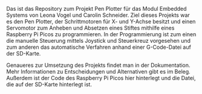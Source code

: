 Das ist das Repository zum Projekt Pen Plotter für das Modul Embedded Systems von Leona Vogel und Carolin Schneider.
Ziel dieses Projekts war es den Pen Plotter, der Schrittmotoren für X- und Y-Achse besitzt und einen Servomotor zum Anheben und Absetzen eines Stiftes mithilfe eines Raspberry Pi Picos zu programmieren.
In der Programmierung ist zum einen die manuelle Steuerung mittels Joystick und Steuerkreuz vorgesehen und zum anderen das automatische Verfahren anhand einer G-Code-Datei auf der SD-Karte. 

Genaueres zur Umsetzung des Projekts findet man in der Dokumentation.
Mehr Informationen zu Entscheidungen und Alternativen gibt es im Beleg.
Außerdem ist der Code des Raspberry Pi Picos hier hinterlegt und die Datei, die auf der SD-Karte hinterlegt ist.

